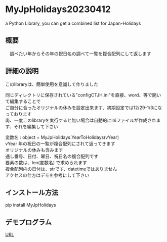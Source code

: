 # MyJpHolidays20230412
a Python Library, you can get a combined list for Japan-Holidays


## 概要
　調べたい年からその年の祝日名の調べて一覧を複合配列にして返します<br>
 
##  詳細の説明<br>
このlibraryは、簡単使用を意識して作りました  

同じディレクトリに保存されている"configCTJH.ini"を直接、word、等で開いて編集することで  
ご自分に合ったオリジナルの休みを設定出来ます、初期設定では12/29-1/3になっております  
尚、一度このlibraryを実行すると無い場合は自動的にiniファイルが作成されます、それを編集して下さい  
 
 変数名 : object = MyJpHolidays.YearToHolidays(vYear)  
       vYear 年の祝日の一覧が複合配列にされて返ってきます  
       オリジナルの休みも含みます  
       通し番号、日付、曜日、祝日名の複合配列です  
       要素の数は、len(変数名) で求められます  
       複合配列内の日付は、strです、datetimeではありません  
       アクセスの仕方はデモを参考にして下さい   

## インストール方法  
pip install MyJpHolidays  

## デモプログラム<br>
[URL](https://github.com/Supper-Smille/MyJpHolidays20230412/blob/main/demo.py)
 
    
